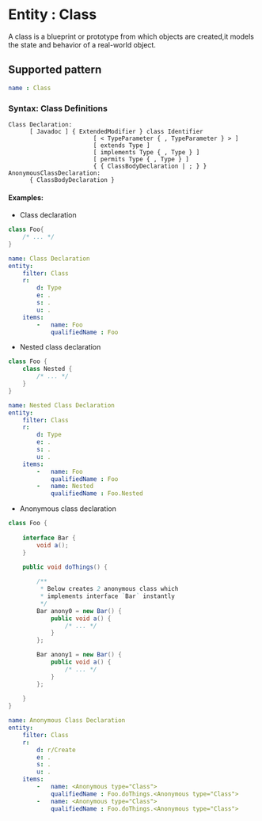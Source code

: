 # Entity : Class

A class is a blueprint or prototype from which objects are created,it models the state and behavior of a real-world object.

## Supported pattern

```yaml
name : Class
```

### Syntax: Class Definitions

```text
Class Declaration:
      [ Javadoc ] { ExtendedModifier } class Identifier
                        [ < TypeParameter { , TypeParameter } > ]
                        [ extends Type ]
                        [ implements Type { , Type } ]
                        [ permits Type { , Type } ]
                        { { ClassBodyDeclaration | ; } }
AnonymousClassDeclaration:
      { ClassBodyDeclaration }
```

#### Examples:

* Class declaration

```java
class Foo{
    /* ... */
}
```

```yaml
name: Class Declaration
entity:
    filter: Class
    r:
        d: Type
        e: .
        s: .
        u: .
    items:
        -   name: Foo
            qualifiedName : Foo
```

* Nested class declaration

```java
class Foo {
    class Nested {
        /* ... */
    }
}
```

```yaml
name: Nested Class Declaration
entity:
    filter: Class
    r:
        d: Type
        e: .
        s: .
        u: .
    items:
        -   name: Foo
            qualifiedName : Foo
        -   name: Nested
            qualifiedName : Foo.Nested
```

* Anonymous class declaration

```java
class Foo {
  
    interface Bar {
        void a();
    }
  
    public void doThings() {

        /**
         * Below creates 2 anonymous class which
         * implements interface `Bar` instantly
         */
        Bar anony0 = new Bar() {
            public void a() {
                /* ... */
            }
        };

        Bar anony1 = new Bar() {
            public void a() {
                /* ... */
            }
        };
        
    }         
}
```

```yaml
name: Anonymous Class Declaration
entity:
    filter: Class
    r:
        d: r/Create
        e: .
        s: .
        u: .
    items:
        -   name: <Anonymous type="Class">
            qualifiedName : Foo.doThings.<Anonymous type="Class">
        -   name: <Anonymous type="Class">
            qualifiedName : Foo.doThings.<Anonymous type="Class">

```